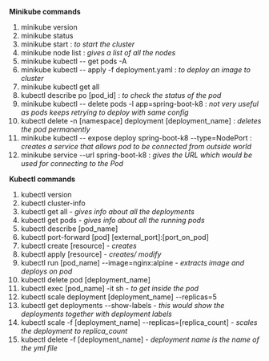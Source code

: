 **Minikube commands**
1. minikube version 
2. minikube status 
3. minikube start : _to start the cluster_
4. minikube node list : _gives a list of all the nodes_  
5. minikube kubectl -- get pods -A
6. minikube kubectl -- apply -f deployment.yaml : _to deploy an image to cluster_
7. minikube kubectl get all 
8. kubectl describe po [pod_id] : _to check the status of the pod_
9. minikube kubectl -- delete pods -l app=spring-boot-k8 : _not very useful as pods keeps retrying to deploy with same config_
10. kubectl delete -n [namespace] deployment [deployment_name] : _deletes the pod permanently_
11. minikube kubectl -- expose deploy spring-boot-k8 --type=NodePort : _creates a service that allows pod to be connected from outside world_
12. minikube service --url spring-boot-k8 : _gives the URL which would be used for connecting to the Pod_

**Kubectl commands** 
1. kubectl version 
2. kubectl cluster-info 
3. kubectl get all - _gives info about all the deployments_ 
4. kubectl get pods - _gives info about all the running pods_ 
5. kubectl describe [pod_name] 
6. kubectl port-forward [pod] [external_port]:[port_on_pod]
7. kubectl create [resource] - _creates_
8. kubectl apply [resource] - _creates/ modify_ 
9. kubectl run [pod_name] --image=nginx:alpine - _extracts image and deploys on pod_
10. kubectl delete pod [deployment_name]
11. kubectl exec [pod_name] -it sh - _to get inside the pod_
12. kubectl scale deployment [deployment_name] --replicas=5
13. kubectl get deployments --show-labels - _this would show the deployments together with deployment labels_
14. kubectl scale -f [deployment_name] --replicas=[replica_count] - _scales the deployment to replica_count_
15. kubectl delete -f [deployment_name] - _deployment name is the name of the yml file_
